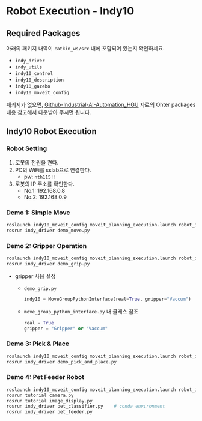 # Robot Execution - Indy10

## Required Packages

아래의 패키지 내역이 `catkin_ws/src` 내에 포함되어 있는지 확인하세요.

- `indy_driver`
- `indy_utils`
- `indy10_control`
- `indy10_description`
- `indy10_gazebo`
- `indy10_moveit_config`

패키지가 없으면, [Github-Industrial-AI-Automation_HGU](https://github.com/ykkimhgu/HGU_IAIA/blob/main/Tutorial/TU_ROS/tutorial/ros/ros-install-packages-for-robot.md) 자료의 Ohter packages 내용 참고해서 다운받아 주시면 됩니다.



## Indy10 Robot Execution

### Robot Setting

1) 로봇의 전원을 켠다.
2) PC의 WiFi를 sslab으로 연결한다.
   - pw: `nth115!!`
3) 로봇의 IP 주소를 확인한다.
   - No.1: 192.168.0.8
   - No.2: 192.168.0.9



### Demo 1: Simple Move

```bash
roslaunch indy10_moveit_config moveit_planning_execution.launch robot_ip:=192.168.0.8
rosrun indy_driver demo_move.py
```



### Demo 2: Gripper Operation

```bash
roslaunch indy10_moveit_config moveit_planning_execution.launch robot_ip:=192.168.0.8
rosrun indy_driver demo_grip.py
```

- gripper 사용 설정

   - `demo_grip.py`
  
      ```python
      indy10 = MoveGroupPythonInterface(real=True, gripper="Vaccum")
      ```
   - `move_group_python_interface.py` 내 클래스 참조
      ```python
      real = True
      gripper = "Gripper" or "Vaccum"
      ```


### Demo 3: Pick & Place

```bash
roslaunch indy10_moveit_config moveit_planning_execution.launch robot_ip:=192.168.0.8
rosrun indy_driver demo_pick_and_place.py
```

### Demo 4: Pet Feeder Robot

```bash
roslaunch indy10_moveit_config moveit_planning_execution.launch robot_ip:=192.168.0.8
rosrun tutorial camera.py
rosrun tutorial image_display.py
rosrun indy_driver pet_classifier.py    # conda environment
rosrun indy_driver pet_feeder.py
```
